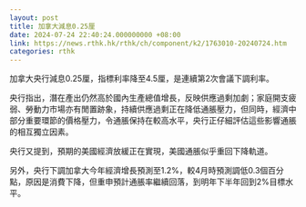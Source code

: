 ```yaml
---
layout: post
title: 加拿大減息0.25厘
date: 2024-07-24 22:40:24.000000000 +08:00
link: https://news.rthk.hk/rthk/ch/component/k2/1763010-20240724.htm
categories: rthk
---
```


加拿大央行減息0.25厘，指標利率降至4.5厘，是連續第2次會議下調利率。

央行指出，潛在產出仍然高於國內生產總值增長，反映供應過剩加劇；家庭開支疲弱、勞動力市場亦有閒置跡象，持續供應過剩正在降低通脹壓力，但同時，經濟中部分重要環節的價格壓力，令通脹保持在較高水平，央行正仔細評估這些影響通脹的相互獨立因素。

央行又提到，預期的美國經濟放緩正在實現，美國通脹似乎重回下降軌道。

另外，央行下調加拿大今年經濟增長預測至1.2%，較4月時預測調低0.3個百分點，原因是消費下降，但重申預計通脹率繼續回落，到明年下半年回到2%目標水平。
